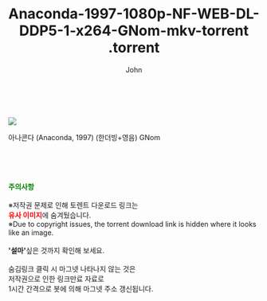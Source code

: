 ﻿---
layout: post
title:  "                   Anaconda-1997-1080p-NF-WEB-DL-DDP5-1-x264-GNom-mkv-torrent                .torrent"
author: John
categories: [ 영화 ]
tags: [  ]
image: https://torrentrj59.com/uploadfile/full/7b0c9b3370a918195fb45c05b2290cb1b813457e.jpg 
description: "                   Anaconda-1997-1080p-NF-WEB-DL-DDP5-1-x264-GNom-mkv-torrent                 torrent 정보 공유"
toc: true
toc_sticky: true
---

<br>
<p><img src="https://torrentrj59.com/uploadfile/full/7b0c9b3370a918195fb45c05b2290cb1b813457e.jpg"/></p>
 아나콘다 (Anaconda, 1997) (한더빙+영음) GNom    
    
<br><br><br>
<p data-ke-size="size16"><b><span style="color: green;">주의사항</span></b><br /><br />※저작권 문제로 인해 토렌트 다운로드 링크는<br /><b><span style="color: red;">유사 이미지</span></b>에 숨겨뒀습니다.<br />※Due to copyright issues, the torrent download link is hidden where it looks like an image.<br /><br /><b>'설마'</b>싶은 것까지 확인해 보세요.<br /><br />숨김링크 클릭 시 마그넷 나타나지 않는 것은<br />저작권으로 인한 링크만료 자료로<br />1시간 간격으로 봇에 의해 마그넷 주소 갱신됩니다.</p>
